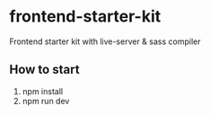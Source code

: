 
# frontend-starter-kit

Frontend starter kit with live-server &amp; sass compiler

## How to start

1. npm install
2. npm run dev
